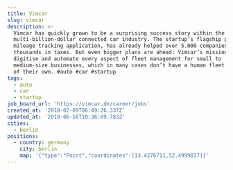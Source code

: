 ```yaml
---
title: Vimcar
slug: vimcar
description: >-
  Vimcar has quickly grown to be a surprising success story within the
  multi-billion-dollar connected car industry. The startup’s flagship product, a
  mileage tracking application, has already helped over 5.000 companies to save
  thousands in taxes. But even bigger plans are ahead: Vimcar’s mission is to
  digitise and automate every aspect of fleet management for small to
  medium-size businesses, which in many cases don’t have a human fleet manager
  of their own. #auto #car #startup
tags:
  - auto
  - car
  - startup
job_board_url: 'https://vimcar.de/career/jobs'
created_at: '2018-02-09T06:49:26.337Z'
updated_at: '2019-06-16T10:36:09.783Z'
cities:
  - berlin
positions:
  - country: germany
    city: berlin
    map: '{"type":"Point","coordinates":[13.4276711,52.4999017]}'
---
```



